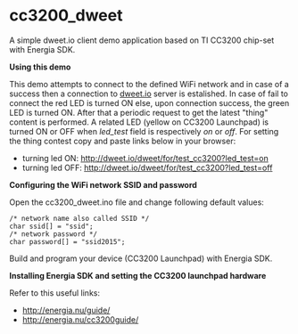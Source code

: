 # cc3200_dweet
A simple dweet.io client demo application based on TI CC3200 chip-set with Energia SDK.


**Using this demo**

This demo attempts to connect to the defined WiFi network and in case of a success then a connection to [dweet.io](https://www.dweet.io) server is estalished. In case of fail to connect the red LED is turned ON else, upon connection success, the green LED is turned ON. After that a periodic request to get the latest "thing" content is performed. A related LED (yellow on CC3200 Launchpad) is turned ON or OFF when *led_test* field is respectively *on* or *off*.
For setting the thing contest copy and paste links below in your browser:
- turning led ON: http://dweet.io/dweet/for/test_cc3200?led_test=on
- turning led OFF: http://dweet.io/dweet/for/test_cc3200?led_test=off


**Configuring the WiFi network SSID and password**

Open the cc3200_dweet.ino file and change following default values:
```
/* network name also called SSID */
char ssid[] = "ssid";
/* network password */
char password[] = "ssid2015";
```
Build and program your device (CC3200 Launchpad) with Energia SDK.


**Installing Energia SDK and setting the CC3200 launchpad hardware**

Refer to this useful links:
- http://energia.nu/guide/
- http://energia.nu/cc3200guide/
